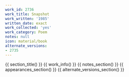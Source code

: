 ```yaml
---
work_id: 2736
work_title: Snapshot
work_written: '1985'
written_date: exact
work_collected: 'yes'
work_category: Poem
notes: null
icon: material/book
alternate_versions:
- 2735
---
```


{{ section_title() }}
{{ work_info() }}
{{ notes_section() }}
{{ appearances_section() }}
{{ alternate_versions_section() }}